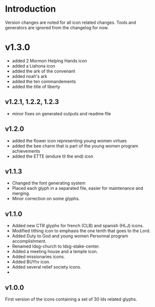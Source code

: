 # Introduction
Version changes are noted for all icon related changes. Tools and generators are ignored from the changelog for now.

# v1.3.0
- added 2 Mormon Helping Hands icon
- added a Liahona icon
- added the ark of the convenant
- added noah's ark
- added the ten commandements
- added the title of liberty

## v1.2.1, 1.2.2, 1.2.3
- minor fixes on generated outputs and readme file

## v1.2.0
- added the flower icon representing young women virtues
- added the bee charm that is part of the young women program achievements
- added the ETTE (endure til the end) icon

## v1.1.3
- Changed the font generating system
- Placed each glyph in a separated file, easier for maintenance and merging.
- Minor correction on some glyphs.

## v1.1.0

- Added new CTR glyphs for french (CLB) and spanish (HLJ) icons.
- Modified tithing icon to emphasis the one tenth that goes to the Lord.
- Added Duty to God and young women Personnal program accomplishment.
- Renamed ldsg-church to ldsg-stake-center.
- Added a meeting house and a temple icon.
- Added missionaries icons.
- Added BUYtv icon.
- Added several relief society icons.
- 
## v1.0.0
First version of the icons containing a set of 30 lds related glyphs.